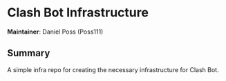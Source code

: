 # Clash Bot Infrastructure

**Maintainer**: Daniel Poss (Poss111)

## Summary

A simple infra repo for creating the necessary infrastructure for Clash Bot.

